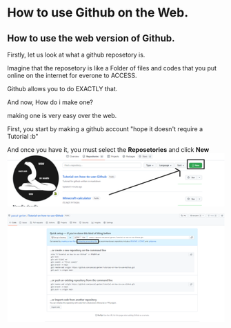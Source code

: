 # How to use Github on the Web.

## How to use the web version of Github.

Firstly, let us look at what a github reposetory is.

Imagine that the reposetory is like a Folder of files and codes that you put online on the internet for everone to ACCESS.

Github allows you to do EXACTLY that.


And now, How do i make one?

making one is very easy over the web.

First, you start by making a github account "hope it doesn't require a Tutorial :b"

And once you have it, you must select the **Reposetories** and click **New**
![Random Image](https://github.com/pascal-gerber/Tutorial-on-how-to-use-Github/blob/main/Create%20The%20First%20Reposetory.PNG)

![Random Image](https://github.com/pascal-gerber/Tutorial-on-how-to-use-Github/blob/main/Create%20a%20new%20reposetory%20web.PNG)